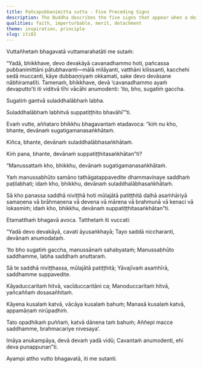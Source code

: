 ```yaml
---
title: Pañcapubbanimitta sutta - Five Preceding Signs
description: The Buddha describes the five signs that appear when a deity is about to pass away, and the three blessings that the gods give to the deity.
qualities: faith, imperturbable, merit, detachment
theme: inspiration, principle
slug: iti83
---
```


Vuttañhetaṁ bhagavatā vuttamarahatāti me sutaṁ:

“Yadā, bhikkhave, devo devakāyā cavanadhammo hoti, pañcassa pubbanimittāni pātubhavanti—mālā milāyanti, vatthāni kilissanti, kacchehi sedā muccanti, kāye dubbaṇṇiyaṁ okkamati, sake devo devāsane nābhiramatīti. Tamenaṁ, bhikkhave, devā ‘cavanadhammo ayaṁ devaputto’ti iti viditvā tīhi vācāhi anumodenti: ‘ito, bho, sugatiṁ gaccha.

Sugatiṁ gantvā suladdhalābhaṁ labha.

Suladdhalābhaṁ labhitvā suppatiṭṭhito bhavāhī’”ti.

Evaṁ vutte, aññataro bhikkhu bhagavantaṁ etadavoca: “kiṁ nu kho, bhante, devānaṁ sugatigamanasaṅkhātaṁ.

Kiñca, bhante, devānaṁ suladdhalābhasaṅkhātaṁ.

Kiṁ pana, bhante, devānaṁ suppatiṭṭhitasaṅkhātan”ti?

“Manussattaṁ kho, bhikkhu, devānaṁ sugatigamanasaṅkhātaṁ.

Yaṁ manussabhūto samāno tathāgatappavedite dhammavinaye saddhaṁ paṭilabhati; idaṁ kho, bhikkhu, devānaṁ suladdhalābhasaṅkhātaṁ.

Sā kho panassa saddhā niviṭṭhā hoti mūlajātā patiṭṭhitā daḷhā asaṁhāriyā samaṇena vā brāhmaṇena vā devena vā mārena vā brahmunā vā kenaci vā lokasmiṁ; idaṁ kho, bhikkhu, devānaṁ suppatiṭṭhitasaṅkhātan”ti.

Etamatthaṁ bhagavā avoca. Tatthetaṁ iti vuccati:

“Yadā devo devakāyā,
cavati āyusaṅkhayā;
Tayo saddā niccharanti,
devānaṁ anumodataṁ.

‘Ito bho sugatiṁ gaccha,
manussānaṁ sahabyataṁ;
Manussabhūto saddhamme,
labha saddhaṁ anuttaraṁ.

Sā te saddhā niviṭṭhassa,
mūlajātā patiṭṭhitā;
Yāvajīvaṁ asaṁhīrā,
saddhamme suppavedite.

Kāyaduccaritaṁ hitvā,
vacīduccaritāni ca;
Manoduccaritaṁ hitvā,
yañcaññaṁ dosasañhitaṁ.

Kāyena kusalaṁ katvā,
vācāya kusalaṁ bahuṁ;
Manasā kusalaṁ katvā,
appamāṇaṁ nirūpadhiṁ.

Tato opadhikaṁ puññaṁ,
katvā dānena taṁ bahuṁ;
Aññepi macce saddhamme,
brahmacariye nivesaya’.

Imāya anukampāya,
devā devaṁ yadā vidū;
Cavantaṁ anumodenti,
ehi deva punappunan”ti.

Ayampi attho vutto bhagavatā, iti me sutanti.
